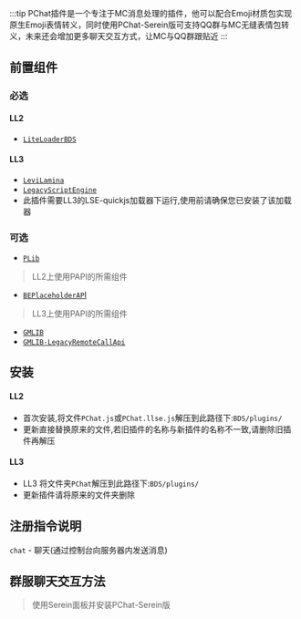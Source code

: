 :::tip
PChat插件是一个专注于MC消息处理的插件，他可以配合Emoji材质包实现原生Emoji表情转义，同时使用PChat-Serein版可支持QQ群与MC无缝表情包转义，未来还会增加更多聊天交互方式，让MC与QQ群跟贴近
:::
 
## 前置组件
### 必选
#### LL2 
- [`LiteLoaderBDS`](https://www.minebbs.com/liteloader/) 
#### LL3
- [`LeviLamina`](https://www.minebbs.com/resources/levilamina.8049/) 
- [`LegacyScriptEngine`](https://www.minebbs.com/resources/legacyscriptengine.8048/) 
 - 此插件需要LL3的LSE-quickjs加载器下运行,使用前请确保您已安装了该加载器 

### 可选
- [`PLib`](https://www.minebbs.com/resources/plib.4523/) 
> LL2上使用PAPI的所需组件 
- [`BEPlaceholderAP`I](https://www.minebbs.com/resources/beplaceholderapi.4181/) 
> LL3上使用PAPI的所需组件 
- [`GMLIB`](https://www.minebbs.com/resources/gmlib.6636/) 
- [`GMLIB-LegacyRemoteCallApi`](https://www.minebbs.com/resources/gmlib-legacyremotecallapi-gmlib-remotecallapi.7159/) 

## 安装
#### LL2
- 首次安装,将文件`PChat.js`或`PChat.llse.js`解压到此路径下:`BDS/plugins/` 
 - 更新直接替换原来的文件,若旧插件的名称与新插件的名称不一致,请删除旧插件再解压 
#### LL3
- LL3 将文件夹`PChat`解压到此路径下:`BDS/plugins/` 
 - 更新插件请将原来的文件夹删除 

## 注册指令说明
`chat` - 聊天(通过控制台向服务器内发送消息)

## 群服聊天交互方法
> 使用Serein面板并安装PChat-Serein版